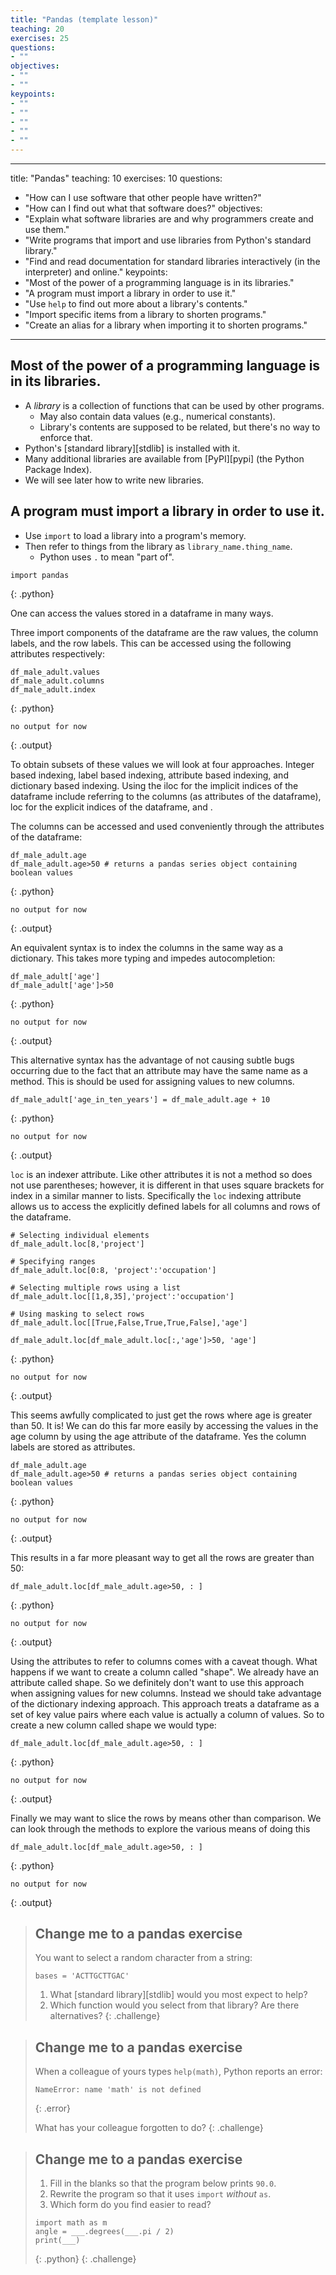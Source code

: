 ```yaml
---
title: "Pandas (template lesson)"
teaching: 20
exercises: 25
questions:
- ""
objectives:
- ""
- ""
keypoints:
- ""
- ""
- ""
- ""
- ""
---
```

---
title: "Pandas"
teaching: 10
exercises: 10
questions:
- "How can I use software that other people have written?"
- "How can I find out what that software does?"
objectives:
- "Explain what software libraries are and why programmers create and use them."
- "Write programs that import and use libraries from Python's standard library."
- "Find and read documentation for standard libraries interactively (in the interpreter) and online."
keypoints:
- "Most of the power of a programming language is in its libraries."
- "A program must import a library in order to use it."
- "Use `help` to find out more about a library's contents."
- "Import specific items from a library to shorten programs."
- "Create an alias for a library when importing it to shorten programs."
---
## Most of the power of a programming language is in its libraries.

*   A *library* is a collection of functions that can be used by other programs.
    *   May also contain data values (e.g., numerical constants).
    *   Library's contents are supposed to be related, but there's no way to enforce that.
*   Python's [standard library][stdlib] is installed with it.
*   Many additional libraries are available from [PyPI][pypi] (the Python Package Index).
*   We will see later how to write new libraries.

## A program must import a library in order to use it.

*   Use `import` to load a library into a program's memory.
*   Then refer to things from the library as `library_name.thing_name`.
    *   Python uses `.` to mean "part of".

~~~
import pandas
~~~
{: .python}


One can access the values stored in a dataframe in many ways.

Three import components of the dataframe are the raw values, the column labels,
and the row labels. This can be accessed using the following attributes
respectively:
~~~
df_male_adult.values
df_male_adult.columns
df_male_adult.index
~~~
{: .python}
~~~
no output for now
~~~
{: .output}

To obtain subsets of these values we will look at four approaches. Integer based indexing, label based indexing, attribute based indexing, and dictionary based indexing. Using the iloc  for the
implicit indices of the dataframe include referring to the columns (as attributes of the
dataframe), loc for the explicit indices of the dataframe, and .


The columns can be accessed and used conveniently through the attributes of the dataframe:
~~~
df_male_adult.age
df_male_adult.age>50 # returns a pandas series object containing boolean values
~~~
{: .python}
~~~
no output for now
~~~
{: .output}


An equivalent syntax is to index the columns in the same way as a dictionary.
This takes more typing and impedes autocompletion:
~~~
df_male_adult['age']
df_male_adult['age']>50
~~~
{: .python}
~~~
no output for now
~~~
{: .output}

This alternative syntax has the advantage of not causing subtle bugs occurring
due to the fact that an attribute may have the same name as a method. This is
should be used for assigning values to new columns.
~~~
df_male_adult['age_in_ten_years'] = df_male_adult.age + 10
~~~
{: .python}
~~~
no output for now
~~~
{: .output}




`loc` is an indexer attribute. Like other attributes it is not a method so does
not use parentheses; however, it is different in that uses square brackets for
index in a similar manner to lists. Specifically the `loc` indexing attribute
allows us to access the explicitly defined labels for all columns and rows of
the dataframe.
~~~
# Selecting individual elements
df_male_adult.loc[8,'project']

# Specifying ranges 
df_male_adult.loc[0:8, 'project':'occupation']

# Selecting multiple rows using a list
df_male_adult.loc[[1,8,35],'project':'occupation']

# Using masking to select rows
df_male_adult.loc[[True,False,True,True,False],'age']

df_male_adult.loc[df_male_adult.loc[:,'age']>50, 'age']
~~~
{: .python}
~~~
no output for now
~~~
{: .output}

This seems awfully complicated to just get the rows where age is greater than 50. It is! We can do this far more easily by accessing the values in the age column by using the age attribute of the dataframe. Yes the column labels are stored as attributes.
~~~
df_male_adult.age
df_male_adult.age>50 # returns a pandas series object containing boolean values
~~~
{: .python}
~~~
no output for now
~~~
{: .output}

This results in a far more pleasant way to get all the rows are greater than 50:
~~~
df_male_adult.loc[df_male_adult.age>50, : ]
~~~
{: .python}
~~~
no output for now
~~~
{: .output}


Using the attributes to refer to columns comes with a caveat though. What
happens if we want to create a column called "shape". We already have an
attribute called shape. So we definitely don't want to use this approach when
assigning values for new columns. Instead we should take advantage of the
dictionary indexing approach. This approach treats a dataframe as a set of key
value pairs where each value is actually a column of values. So to create a new column called shape we would type:
~~~
df_male_adult.loc[df_male_adult.age>50, : ]
~~~
{: .python}
~~~
no output for now
~~~
{: .output}


Finally we may want to slice the rows by means other than comparison. We can
look through the methods to explore the various means of doing this
~~~
df_male_adult.loc[df_male_adult.age>50, : ]
~~~
{: .python}
~~~
no output for now
~~~
{: .output}




> ## Change me to a pandas exercise
>
> You want to select a random character from a string:
> ~~~
> bases = 'ACTTGCTTGAC'
> ~~~
>
> 1. What [standard library][stdlib] would you most expect to help?
> 2. Which function would you select from that library? Are there alternatives?
{: .challenge}

> ## Change me to a pandas exercise
>
> When a colleague of yours types `help(math)`,
> Python reports an error:
>
> ~~~
> NameError: name 'math' is not defined
> ~~~
> {: .error}
>
> What has your colleague forgotten to do?
{: .challenge}

> ## Change me to a pandas exercise
>
> 1. Fill in the blanks so that the program below prints `90.0`.
> 2. Rewrite the program so that it uses `import` *without* `as`.
> 3. Which form do you find easier to read?
>
> ~~~
> import math as m
> angle = ___.degrees(___.pi / 2)
> print(___)
> ~~~
> {: .python}
{: .challenge}

